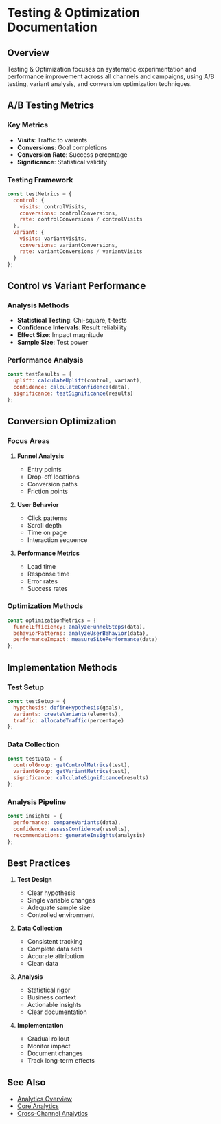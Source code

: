 # Testing & Optimization Documentation

## Overview
Testing & Optimization focuses on systematic experimentation and performance improvement across all channels and campaigns, using A/B testing, variant analysis, and conversion optimization techniques.

## A/B Testing Metrics

### Key Metrics
- **Visits**: Traffic to variants
- **Conversions**: Goal completions
- **Conversion Rate**: Success percentage
- **Significance**: Statistical validity

### Testing Framework
```javascript
const testMetrics = {
  control: {
    visits: controlVisits,
    conversions: controlConversions,
    rate: controlConversions / controlVisits
  },
  variant: {
    visits: variantVisits,
    conversions: variantConversions,
    rate: variantConversions / variantVisits
  }
};
```

## Control vs Variant Performance

### Analysis Methods
- **Statistical Testing**: Chi-square, t-tests
- **Confidence Intervals**: Result reliability
- **Effect Size**: Impact magnitude
- **Sample Size**: Test power

### Performance Analysis
```javascript
const testResults = {
  uplift: calculateUplift(control, variant),
  confidence: calculateConfidence(data),
  significance: testSignificance(results)
};
```

## Conversion Optimization

### Focus Areas
1. **Funnel Analysis**
   - Entry points
   - Drop-off locations
   - Conversion paths
   - Friction points

2. **User Behavior**
   - Click patterns
   - Scroll depth
   - Time on page
   - Interaction sequence

3. **Performance Metrics**
   - Load time
   - Response time
   - Error rates
   - Success rates

### Optimization Methods
```javascript
const optimizationMetrics = {
  funnelEfficiency: analyzeFunnelSteps(data),
  behaviorPatterns: analyzeUserBehavior(data),
  performanceImpact: measureSitePerformance(data)
};
```

## Implementation Methods

### Test Setup
```javascript
const testSetup = {
  hypothesis: defineHypothesis(goals),
  variants: createVariants(elements),
  traffic: allocateTraffic(percentage)
};
```

### Data Collection
```javascript
const testData = {
  controlGroup: getControlMetrics(test),
  variantGroup: getVariantMetrics(test),
  significance: calculateSignificance(results)
};
```

### Analysis Pipeline
```javascript
const insights = {
  performance: compareVariants(data),
  confidence: assessConfidence(results),
  recommendations: generateInsights(analysis)
};
```

## Best Practices

1. **Test Design**
   - Clear hypothesis
   - Single variable changes
   - Adequate sample size
   - Controlled environment

2. **Data Collection**
   - Consistent tracking
   - Complete data sets
   - Accurate attribution
   - Clean data

3. **Analysis**
   - Statistical rigor
   - Business context
   - Actionable insights
   - Clear documentation

4. **Implementation**
   - Gradual rollout
   - Monitor impact
   - Document changes
   - Track long-term effects

## See Also
- [Analytics Overview](../ANALYTICS.md)
- [Core Analytics](./CORE_ANALYTICS.md)
- [Cross-Channel Analytics](./CROSS_CHANNEL.md)
